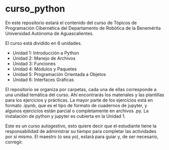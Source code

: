 # curso_python
En este repositorio estará el contenido del curso de Tópicos de Programación Cibernética del Departamento de Robótica de la Benemérita Universidad Autónoma de Aguascalientes.

El curso está dividido en 6 unidades. 

- Unidad 1: Introducción a Python
- Unidad 2: Manejo de Archivos
- Unidad 3: Funciones
- Unidad 4: Módulos y Paquetes
- Unidad 5: Programación Orientada a Objetos
- Unidad 6: Interfaces Gráficas

El repositorio se organiza por carpetas, cada una de ellas corresponde a una unidad temática del curso. Ahí encontrarás los materiales y las plantillas para los ejercicios y prácticas.
La mayor parte de los ejercicios está en formato .ipynb, que es el tipo de formato de cuadernos de jupyter, y algunos ejercicios están parcial o completamente en archivos .py. La instalación de python y jupyter es cubierta en la Unidad 1.

Este es un curso autogestivo, esto quiere decir que el estudiante tiene la responsabilidad de administrar su tiempo para completar las actividades por sí mismo. El maestro (o sea yo), estará para guiar y, de ser necesario, corregir.